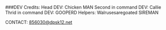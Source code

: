 ###DEV Credits:
Head DEV: Chicken MAN
Second in command DEV: Callie
Thrid in command DEV: GOOPERD
Helpers:
Walrusesaregoated
SIREMAN


CONTACT:
856030@dpsk12.net
